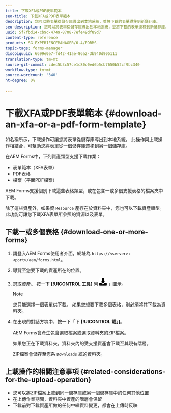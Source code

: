 ```yaml
---
title: 下載XFA或PDF表單範本
seo-title: 下載XFA或PDF表單範本
description: 您可以將表單從儲存庫導出到本地系統，並將下載的表單遷移到新儲存庫。
seo-description: 您可以將表單從儲存庫導出到本地系統，並將下載的表單遷移到新儲存庫。
uuid: 5f7fbd14-cb9d-4749-8708-7efe49df89d7
content-type: reference
products: SG_EXPERIENCEMANAGER/6.4/FORMS
topic-tags: forms-manager
discoiquuid: 6699e0e7-fd42-41ae-86a2-3b940d905111
translation-type: tm+mt
source-git-commit: cdec5b3c57ce1c80c0ed6b5cb7650b52cf9bc340
workflow-type: tm+mt
source-wordcount: '340'
ht-degree: 0%

---
```



# 下載XFA或PDF表單範本 {#download-an-xfa-or-a-pdf-form-template}

如名稱所示，下載操作可讓您將表單從儲存庫導出到本地系統。 此操作與上載操作相結合，可幫助您將表單從一個儲存庫遷移到另一個儲存庫。

在AEM Forms中，下列資產類型支援下載作業：

* 表單範本（XFA表單）
* PDF表格
* 檔案（平面PDF檔案）

AEM Forms支援個別下載這些表格類型，或在包含一或多個支援表格的檔案夾中下載。

除了這些資產外，如果資 `Resource` 產存在於資料夾中，您也可以下載資產類型。 此功能可讓您下載XFA表單所參照的資源以及表單。

## 下載一或多個表格 {#download-one-or-more-forms}

1. 請登入AEM Forms使用者介面，網址為 `https://<server>:<port>/aem/forms.html`。

1. 導覽至您要下載的資產所在的位置。

1. 選取資產。 按一下 **[!UICONTROL 工具]** 列 ![中的「下載aem6forms_download](assets/aem6forms_download.png) 」圖示。

   >[!NOTE]
   >
   >您只能選擇一個表單供下載。 如果您想要下載多個表格，則必須將其下載為資料夾。

1. 在出現的對話方塊中，按一下「下 **[!UICONTROL 載」]**。

   AEM Forms會產生包含選取檔案或選取資料夾的ZIP檔案。

   如果您正在下載資料夾，資料夾內的受支援資產會下載至其現有階層。

   ZIP檔案會儲存至您系 `Downloads` 統的資料夾。

## 上載操作的相關注意事項 {#related-considerations-for-the-upload-operation}

* 您可以將ZIP檔案上載到同一儲存庫或另一個儲存庫中的任何其他位置
* 在上傳作業期間，資料夾中資產的階層會保留
* 下載前對下載資產所做的任何中繼資料變更，都會在上傳時反映

